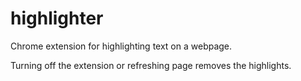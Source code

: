 # highlighter
Chrome extension for highlighting text on a webpage.

Turning off the extension or refreshing page removes the highlights.